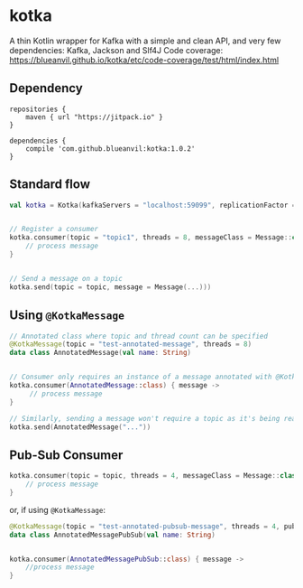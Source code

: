 # kotka
A thin Kotlin wrapper for Kafka with a simple and clean API, and very few dependencies: Kafka, Jackson and Slf4J
Code coverage: https://blueanvil.github.io/kotka/etc/code-coverage/test/html/index.html
## Dependency

```
repositories {
    maven { url "https://jitpack.io" }
}

dependencies {
    compile 'com.github.blueanvil:kotka:1.0.2'
}
```

## Standard flow
```kotlin
val kotka = Kotka(kafkaServers = "localhost:59099", replicationFactor = 1)


// Register a consumer
kotka.consumer(topic = "topic1", threads = 8, messageClass = Message::class) { message ->
    // process message
}


// Send a message on a topic
kotka.send(topic = topic, message = Message(...)))
```

## Using `@KotkaMessage`
```kotlin
// Annotated class where topic and thread count can be specified
@KotkaMessage(topic = "test-annotated-message", threads = 8)
data class AnnotatedMessage(val name: String)


// Consumer only requires an instance of a message annotated with @KotkaMessage
kotka.consumer(AnnotatedMessage::class) { message ->
     // process message
}

// Similarly, sending a message won't require a topic as it's being read from @KotkaMessage.topic
kotka.send(AnnotatedMessage("..."))
```

## Pub-Sub Consumer
```kotlin
kotka.consumer(topic = topic, threads = 4, messageClass = Message::class, pubSub = true) { message ->
    // process message
}
```
or, if using `@KotkaMessage`:
```kotlin
@KotkaMessage(topic = "test-annotated-pubsub-message", threads = 4, pubSub = true)
data class AnnotatedMessagePubSub(val name: String)


kotka.consumer(AnnotatedMessagePubSub::class) { message ->
    //process message
}
```
